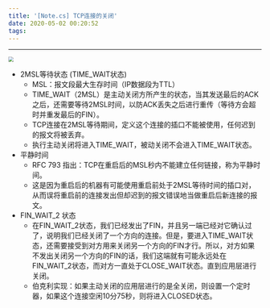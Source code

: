 ```yaml
---
title: '[Note.cs] TCP连接的关闭'
date: 2020-05-02 00:20:52
tags:
---
```



---

<img src="./images/TCP连接的建立和终止.png" style="zoom:60%">


* 2MSL等待状态 (TIME_WAIT状态)
    + MSL：报文段最大生存时间（IP数据段为TTL）
    + TIME_WAIT（2MSL）是主动关闭方所产生的状态，当其发送最后的ACK之后，还需要等待2MSL时间，以防ACK丢失之后进行重传（等待方会超时并重发最后的FIN）。
    + TCP连接在2MSL等待期间，定义这个连接的插口不能被使用，任何迟到的报文将被丢弃。
    + 执行主动关闭将进入TIME_WAIT，被动关闭不会进入TIME_WAIT状态。
* 平静时间
    * RFC 793 指出：TCP在重启后的MSL秒内不能建立任何链接，称为平静时间。
    * 这是因为重启后的机器有可能使用重启前处于2MSL等待时间的插口对，从而误将重启前的连接发出但却迟到的报文错误地当做重启后新连接的报文。
* FIN_WAIT_2 状态
    + 在FIN_WAIT_2状态，我们已经发出了FIN，并且另一端已经对它确认过了，说明我们已经关闭了一个方向的连接。但是，要进入TIME_WAIT状态，还需要接受到对方用来关闭另一个方向的FIN才行。所以，对方如果不发出关闭另一个方向的FIN的话，我们这端就有可能永远处在FIN_WAIT_2状态，而对方一直处于CLOSE_WAIT状态。直到应用层进行关闭。
    + 伯克利实现：如果主动关闭的应用层进行的是全关闭，则设置一个定时器，如果这个连接空闲10分75秒，则将进入CLOSED状态。






